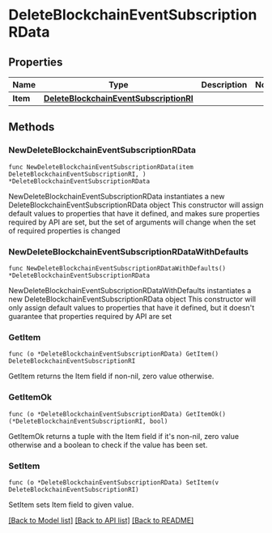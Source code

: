 # DeleteBlockchainEventSubscriptionRData

## Properties

Name | Type | Description | Notes
------------ | ------------- | ------------- | -------------
**Item** | [**DeleteBlockchainEventSubscriptionRI**](DeleteBlockchainEventSubscriptionRI.md) |  | 

## Methods

### NewDeleteBlockchainEventSubscriptionRData

`func NewDeleteBlockchainEventSubscriptionRData(item DeleteBlockchainEventSubscriptionRI, ) *DeleteBlockchainEventSubscriptionRData`

NewDeleteBlockchainEventSubscriptionRData instantiates a new DeleteBlockchainEventSubscriptionRData object
This constructor will assign default values to properties that have it defined,
and makes sure properties required by API are set, but the set of arguments
will change when the set of required properties is changed

### NewDeleteBlockchainEventSubscriptionRDataWithDefaults

`func NewDeleteBlockchainEventSubscriptionRDataWithDefaults() *DeleteBlockchainEventSubscriptionRData`

NewDeleteBlockchainEventSubscriptionRDataWithDefaults instantiates a new DeleteBlockchainEventSubscriptionRData object
This constructor will only assign default values to properties that have it defined,
but it doesn't guarantee that properties required by API are set

### GetItem

`func (o *DeleteBlockchainEventSubscriptionRData) GetItem() DeleteBlockchainEventSubscriptionRI`

GetItem returns the Item field if non-nil, zero value otherwise.

### GetItemOk

`func (o *DeleteBlockchainEventSubscriptionRData) GetItemOk() (*DeleteBlockchainEventSubscriptionRI, bool)`

GetItemOk returns a tuple with the Item field if it's non-nil, zero value otherwise
and a boolean to check if the value has been set.

### SetItem

`func (o *DeleteBlockchainEventSubscriptionRData) SetItem(v DeleteBlockchainEventSubscriptionRI)`

SetItem sets Item field to given value.



[[Back to Model list]](../README.md#documentation-for-models) [[Back to API list]](../README.md#documentation-for-api-endpoints) [[Back to README]](../README.md)


